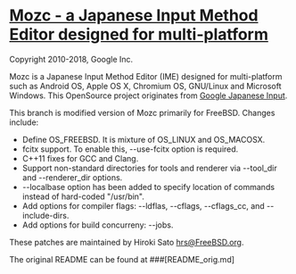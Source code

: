 [Mozc - a Japanese Input Method Editor designed for multi-platform](https://github.com/google/mozc)
===================================

Copyright 2010-2018, Google Inc.

Mozc is a Japanese Input Method Editor (IME) designed for multi-platform such as
Android OS, Apple OS X, Chromium OS, GNU/Linux and Microsoft Windows.  This
OpenSource project originates from
[Google Japanese Input](http://www.google.com/intl/ja/ime/).

This branch is modified version of Mozc primarily for FreeBSD.
Changes include:

* Define OS_FREEBSD.  It is mixture of OS_LINUX and OS_MACOSX.
* fcitx support.  To enable this, --use-fcitx option is required.
* C++11 fixes for GCC and Clang.
* Support non-standard directories for tools and renderer via --tool_dir and --renderer_dir options.
* --localbase option has been added to specify location of commands instead of hard-coded "/usr/bin".
* Add options for compiler flags: --ldflas, --cflags, --cflags_cc, and --include-dirs.
* Add options for build concurreny: --jobs.

These patches are maintained by Hiroki Sato <hrs@FreeBSD.org>.

The original README can be found at ###[README_orig.md]
